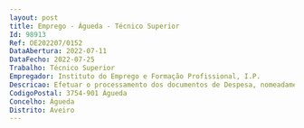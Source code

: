 ```yaml
--- 
layout: post
title: Emprego - Águeda - Técnico Superior
Id: 98913
Ref: OE202207/0152
DataAbertura: 2022-07-11
DataFecho: 2022-07-25
Trabalho: Técnico Superior
Empregador: Instituto do Emprego e Formação Profissional, I.P.
Descricao: Efetuar o processamento dos documentos de Despesa, nomeadamente formandos, recibos de formadores externos, faturas e apoios financeiros, aplicando os subsistemas contabilísticos do SNC AP (contabilidade orçamental, financeira e de gestão).
CodigoPostal: 3754-901 Águeda
Concelho: Águeda
Distrito: Aveiro
--- 
```

